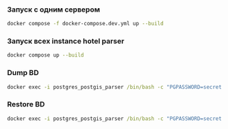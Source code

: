 ### Запуск с одним сервером 
``` bash
docker compose -f docker-compose.dev.yml up --build
```

### Запуск всех instance hotel parser
``` bash
docker compose up --build
```
### Dump BD
``` cmd
docker exec -i postgres_postgis_parser /bin/bash -c "PGPASSWORD=secret pg_dump --username postgres hotels" > ./dump/dump_09_1_12_24.sql
```

### Restore BD
``` cmd
docker exec -i postgres_postgis_parser /bin/bash -c "PGPASSWORD=secret psql --username postgres hotels" < ./dump/dump_04_12_24.sql
```

